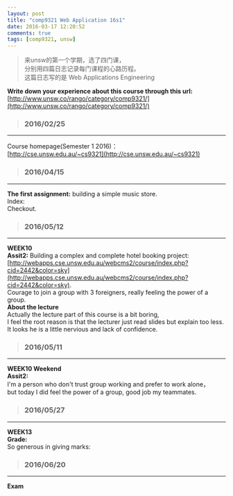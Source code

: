 ```yaml
---
layout: post
title: "comp9321 Web Application 16s1"
date: 2016-03-17 12:20:52
comments: true
tags: [comp9321, unsw]
---
```


>来unsw的第一个学期，选了四门课，    
分别用四篇日志记录每门课程的心路历程。       
这篇日志写的是 Web Applications Engineering   

<!--more-->


**Write down your experience about this course through this url:**     
[http://www.unsw.co/rango/category/comp9321/](http://www.unsw.co/rango/category/comp9321/)   


>### 2016/02/25 ###
----------
Course homepage(Semester 1 2016)：    
[http://cse.unsw.edu.au/~cs9321](http://cse.unsw.edu.au/~cs9321)     
 

>### 2016/04/15 ###
----------
**The first assignment:** building a simple music store.   
Index:   
<img style="max-height:300px" class="lazy" data-original="/images/blog/160301_comp9321/index.jpg">    
Checkout.   
<img style="max-height:300px" class="lazy" data-original="/images/blog/160301_comp9321/checkout.jpg">   
 

>### 2016/05/12 ###
----------
**WEEK10**   
**Assit2:** Building a complex and complete hotel booking project:    
[http://webapps.cse.unsw.edu.au/webcms2/course/index.php?cid=2442&color=sky](http://webapps.cse.unsw.edu.au/webcms2/course/index.php?cid=2442&color=sky).    
Courage to join a group with 3 foreigners, really feeling the power of a group.   
**About the lecture**    
Actually the lecture part of this course is a bit boring,     
I feel the root reason is that the lecturer just read slides but explain too less.    
It looks he is a little nervious and lack of confidence.    


>### 2016/05/11 ###
----------
**WEEK10 Weekend**    
**Assit2:**   
I'm a person who don't trust group working and prefer to work alone，    
but today I did feel the power of a group, good job my teammates.     
<img style="max-height:350px" class="lazy" data-original="/images/blog/160506_diary/9321_group.jpg"> 
 

>### 2016/05/27 ###
----------
**WEEK13**    
**Grade:**   
So generous in giving marks:     
<img style="max-height:237px" class="lazy" data-original="/images/blog/160301_comp9321/marks.jpg">    
 

>### 2016/06/20 ###
----------
**Exam**   

 